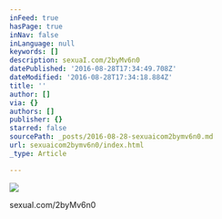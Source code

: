 ```yaml
---
inFeed: true
hasPage: true
inNav: false
inLanguage: null
keywords: []
description: sexuaI.com/2byMv6n0
datePublished: '2016-08-28T17:34:49.708Z'
dateModified: '2016-08-28T17:34:18.884Z'
title: ''
author: []
via: {}
authors: []
publisher: {}
starred: false
sourcePath: _posts/2016-08-28-sexuaicom2bymv6n0.md
url: sexuaicom2bymv6n0/index.html
_type: Article

---
```

![](https://the-grid-user-content.s3-us-west-2.amazonaws.com/fda0e331-aaaf-41aa-a22a-e0d5fb0fd59e.jpg)

sexuaI.com/2byMv6n0